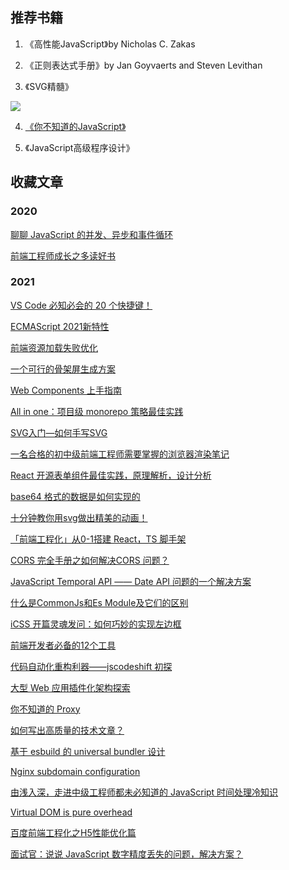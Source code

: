 ## 推荐书籍

1. 《高性能JavaScript》by Nicholas C. Zakas

2. 《正则表达式手册》by Jan Goyvaerts and Steven Levithan

3. 《SVG精髓》

<img src="http://img13.360buyimg.com/n1/jfs/t2431/271/998042670/346747/69c6325b/5639703cN4392d3bf.jpg">

4. [《你不知道的JavaScript》](http://gdut_yy.gitee.io/doc-ydkjs/)

5. 《JavaScript高级程序设计》

## 收藏文章

### 2020

[聊聊 JavaScript 的并发、异步和事件循环](https://segmentfault.com/a/1190000037519690?_ea=73688261)

[前端工程师成长之多读好书](https://segmentfault.com/a/1190000014383545?utm_source=sf-related)

### 2021

[VS Code 必知必会的 20 个快捷键！](https://mp.weixin.qq.com/s/pdk7FSrnICOEOG5iA005aw)

[ECMAScript 2021新特性](https://jelly.jd.com/article/5febdfbb846cc00148ae36d7)

[前端资源加载失败优化](https://mp.weixin.qq.com/s/0JMLZYgNAiyrHmzPBu5rYw)

[一个可行的骨架屏生成方案](https://note.xiexuefeng.cc/post/a-skeleton-generation-method/)

[Web Components 上手指南](https://blog.shenfq.com/posts/2021/Web%20Components%20%E4%B8%8A%E6%89%8B%E6%8C%87%E5%8D%97.html)

[All in one：项目级 monorepo 策略最佳实践](https://mp.weixin.qq.com/s/mV6gvPy-N3NZPEYONV4A0A)

[SVG入门—如何手写SVG](https://juejin.cn/post/6844903589807128590)

[一名合格的初中级前端工程师需要掌握的浏览器渲染笔记](https://mp.weixin.qq.com/s/yA1S155OcqeHKIhZraqeEg)

[React 开源表单组件最佳实践，原理解析，设计分析](https://mp.weixin.qq.com/s/HzDSe63HY0nx4ONuQZIITQ)

[base64 格式的数据是如何实现的](https://mp.weixin.qq.com/s/bLoMJEvN8E4d3v8KtSf5EA)

[十分钟教你用svg做出精美的动画！](https://mp.weixin.qq.com/s/cJxBdYvlrKjaLE-REyehQA)

[「前端工程化」从0-1搭建 React，TS 脚手架](https://mp.weixin.qq.com/s/8gVMzz2_KgaYe81NHpqUig)

[CORS 完全手册之如何解决CORS 问题？](https://mp.weixin.qq.com/s/CAxvFT3gfZAPyeIoFjbU3Q)

[JavaScript Temporal API —— Date API 问题的一个解决方案](https://mp.weixin.qq.com/s/D8jnEwSq6z30PVTNHi2_-A)

[什么是CommonJs和Es Module及它们的区别](https://mp.weixin.qq.com/s/eSXehIZII0GDyqN7nW1lUQ)

[iCSS 开篇灵魂发问：如何巧妙的实现左边框](https://mp.weixin.qq.com/s/8c5WsHwJYbM7ArH5sBvyrg)

[前端开发者必备的12个工具](https://mp.weixin.qq.com/s/9E1s11KYzmc7E2rb7fRTeg)

[代码自动化重构利器——jscodeshift 初探](https://mp.weixin.qq.com/s/ja354IuaUt1JuF604TF1eA)

[大型 Web 应用插件化架构探索](https://mp.weixin.qq.com/s/pIRFNpAo8WWinow_2jcGZg)

[你不知道的 Proxy](https://mp.weixin.qq.com/s/UCgFeW9jHE2B_AhcRdGAtg)

[如何写出高质量的技术文章？](https://mp.weixin.qq.com/s/s27aEhwgwHZZbtd4wn9MVA)

[基于 esbuild 的 universal bundler 设计](https://juejin.cn/post/6940218189921910797#comment)

[Nginx subdomain configuration](https://stackoverflow.com/questions/9905378/nginx-subdomain-configuration)

[由浅入深，走进中级工程师都未必知道的 JavaScript 时间处理冷知识](https://mp.weixin.qq.com/s/vxI7ZUIYqZX5zfrteLXI0Q)

[Virtual DOM is pure overhead](https://svelte.dev/blog/virtual-dom-is-pure-overhead)

[百度前端工程化之H5性能优化篇](https://mp.weixin.qq.com/s/MkjhXm7HnQ_J-sLqD_UVDw)

[面试官：说说 JavaScript 数字精度丢失的问题，解决方案？](https://mp.weixin.qq.com/s/JWs3QNTykADbEQZm9EVv6g)